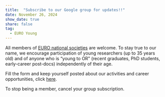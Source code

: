```yaml
---
title:  "Subscribe to our Google group for updates!!"
date: November 26, 2024
show_date: true
share: false
tag:
  - EURO Young
---
```

All members of [EURO national societies](https://www.euro-online.org/web/pages/1457/current-member-societies) are welcome.
To stay true to our name, we encourage participation of young researchers (up to 35 years old) and of anyone who is &ldquo;young to OR&rdquo; (recent graduates, PhD students, early-career post-docs) independently of their age.

Fill the form and keep yourself posted about our activities and career opportunities, click [here](https://docs.google.com/forms/d/e/1FAIpQLSdfX8dBw0CrVnZg8kyRvNMzjN0hYId4LpmzkQluK_OkCWvm4g/viewform).

To stop being a member, cancel your group subscription.
